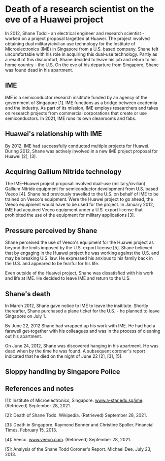 # Death of a research scientist on the eve of a Huawei project
In 2012, Shane Todd - an electrical engineer and research scientist - worked on a project proposal targetted at Huawei. 
The project involved obtaining dual military/civilian use technology for the Institute of Microelectronics (IME) in Singapore from a U.S. based company.
Shane felt uncomfortable with his role in acquiring this dual-use technology.
Partly as a result of this discomfort, Shane decided to leave his job and return to his home country - the U.S.
On the eve of his departure from Singapore, Shane was found dead in his apartment.

## IME
IME is a semiconductor research insititute funded by an agency of the government of Singapore \[1\].
IME functions as a bridge between academia and the industry.
As part of its mission, IME employs researchers and takes on research projects from commercial corporations that create or use semiconductors.
In 2021, IME runs its own cleanrooms and fabs.

## Huawei's relationship with IME
By 2012, IME had successfully conducted multiple projects for Huawei.
During 2012, Shane was actively involved in a new IME project proposal for Huawei \[2\], \[3\].

## Acquiring Gallium Nitride technology
The IME-Huawei project proposal involved dual-use (military/civilian) Gallium Nitride equipment for semiconductor development from U.S. based Veeco \[4\].
Shane had previously travelled to the U.S. on behalf of IME to be trained on Veeco's equipment.
Were the Huawei project to go ahead, the Veeco equipment would have to be used for the project.
In January 2012, IME had acquired Veeco equipment under a U.S. export license that prohibited the use of the equipment for military applications \[3\].

## Pressure perceived by Shane
Shane perceived the use of Veeco's equipment for the Huawei project as beyond the limits imposed by the U.S. export license \[5\].
Shane believed that by engaging in the Huawei project he was working against the U.S. and may be breaking U.S. law.
He expressed his anxious to his family back in the U.S. and appeared to be fearful for his life.

Even outside of the Huawei project, Shane was dissatisfied with his work and life at IME. 
He decided to leave IME and return to the U.S.

## Shane's death
In March 2012, Shane gave notice to IME to leave the insititute.
Shortly thereafter, Shane purchased a plane ticket for the U.S. - he planned to leave Singapore on July 1.

By June 22, 2012 Shane had wrapped up his work with IME.
He had had a farewell get-together with his colleagues and was in the process of cleaning out his apartment.

On June 24, 2012, Shane was discovered hanging in his apartment.
He was dead when by the time he was found.
A subsequent coroner's report indicated that he died on the night of June 22 \[2\], \[3\], \[5\].

## Sloppy handling by Singapore Police

## References and notes
\[1\]: Institute of Microelectronics, Singapore. www.a-star.edu.sg/ime. (Retrieved) September 28, 2021.

\[2\]: Death of Shane Todd. Wikipedia. (Retrieved) September 28, 2021.

\[3\]: Death in Singapore. Raymond Bonner and Christine Spoller. Financial Times. February 15, 2013.

\[4\]: Veeco. www.veeco.com. (Retrieved) September 28, 2021.

\[5\]: Analysis of the Shane Todd Coroner's Report. Michael Dee. July 23, 2013.